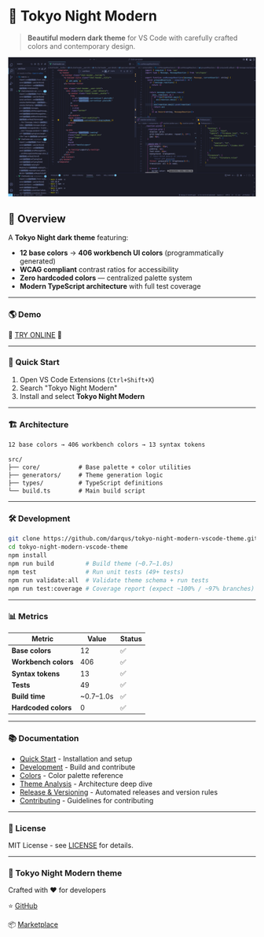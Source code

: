 # 🌆 Tokyo Night Modern

> **Beautiful modern dark theme** for VS Code with carefully crafted colors and contemporary design.

![Tokyo Night Modern](static/ss_tokyo_night_modern.png)

## 🎨 Overview

A **Tokyo Night dark theme** featuring:

- **12 base colors** → **406 workbench UI colors** (programmatically generated)
- **WCAG compliant** contrast ratios for accessibility
- **Zero hardcoded colors** — centralized palette system
- **Modern TypeScript architecture** with full test coverage

---

### 🌎 Demo

🔮 [TRY ONLINE](https://vscode.dev/theme/lod-inc.tokyo-night-modern) 🔮

---

### 🚀 Quick Start

1. Open VS Code Extensions (`Ctrl+Shift+X`)
2. Search "Tokyo Night Modern"
3. Install and select **Tokyo Night Modern**

---

### 🏗️ Architecture

```text
12 base colors → 406 workbench colors → 13 syntax tokens
```

```text
src/
├── core/           # Base palette + color utilities
├── generators/     # Theme generation logic
├── types/          # TypeScript definitions
└── build.ts        # Main build script
```

---

### 🛠️ Development

```bash
git clone https://github.com/darqus/tokyo-night-modern-vscode-theme.git
cd tokyo-night-modern-vscode-theme
npm install
npm run build         # Build theme (~0.7–1.0s)
npm test              # Run unit tests (49+ tests)
npm run validate:all  # Validate theme schema + run tests
npm run test:coverage # Coverage report (expect ~100% / ~97% branches)
```

---

### 📊 Metrics

| Metric | Value | Status |
|--------|-------|--------|
| **Base colors** | 12 | ✅ |
| **Workbench colors** | 406 | ✅ |
| **Syntax tokens** | 13 | ✅ |
| **Tests** | 49 | ✅ |
| **Build time** | ~0.7–1.0s | ✅ |
| **Hardcoded colors** | 0 | ✅ |

---

### 📚 Documentation

- [Quick Start](docs/QUICK_START.md) - Installation and setup
- [Development](docs/DEVELOPMENT.md) - Build and contribute
- [Colors](docs/COLORS.md) - Color palette reference
- [Theme Analysis](docs/THEME_ANALYSIS.md) - Architecture deep dive
- [Release & Versioning](docs/RELEASE_VERSIONING.md) - Automated releases and version rules
- [Contributing](docs/CONTRIBUTING.md) - Guidelines for contributing

---

### 📄 License

MIT License - see [LICENSE](LICENSE) for details.

---

### 🌆 Tokyo Night Modern theme

Crafted with ❤️ for developers

⭐ [GitHub](https://github.com/darqus/tokyo-night-modern-vscode-theme)

📦 [Marketplace](https://marketplace.visualstudio.com/items?itemName=lod-inc.tokyo-night-modern)
